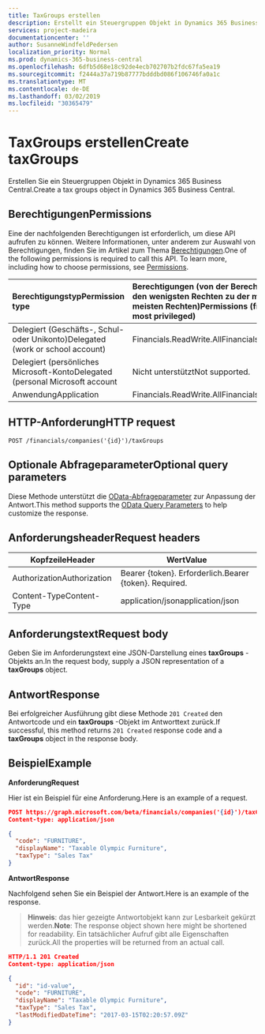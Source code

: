 ```yaml
---
title: TaxGroups erstellen
description: Erstellt ein Steuergruppen Objekt in Dynamics 365 Business Central.
services: project-madeira
documentationcenter: ''
author: SusanneWindfeldPedersen
localization_priority: Normal
ms.prod: dynamics-365-business-central
ms.openlocfilehash: 6dfb5d68e18c92de4ecb702707b2fdc67fa5ea19
ms.sourcegitcommit: f2444a37a719b87777bdddbd086f106746fa0a1c
ms.translationtype: MT
ms.contentlocale: de-DE
ms.lasthandoff: 03/02/2019
ms.locfileid: "30365479"
---
```

# <a name="create-taxgroups"></a><span data-ttu-id="ea4bf-103">TaxGroups erstellen</span><span class="sxs-lookup"><span data-stu-id="ea4bf-103">Create taxGroups</span></span>
<span data-ttu-id="ea4bf-104">Erstellen Sie ein Steuergruppen Objekt in Dynamics 365 Business Central.</span><span class="sxs-lookup"><span data-stu-id="ea4bf-104">Create a tax groups object in Dynamics 365 Business Central.</span></span>

## <a name="permissions"></a><span data-ttu-id="ea4bf-105">Berechtigungen</span><span class="sxs-lookup"><span data-stu-id="ea4bf-105">Permissions</span></span>
<span data-ttu-id="ea4bf-p101">Eine der nachfolgenden Berechtigungen ist erforderlich, um diese API aufrufen zu können. Weitere Informationen, unter anderem zur Auswahl von Berechtigungen, finden Sie im Artikel zum Thema [Berechtigungen](/graph/permissions-reference).</span><span class="sxs-lookup"><span data-stu-id="ea4bf-p101">One of the following permissions is required to call this API. To learn more, including how to choose permissions, see [Permissions](/graph/permissions-reference).</span></span>

|<span data-ttu-id="ea4bf-108">Berechtigungstyp</span><span class="sxs-lookup"><span data-stu-id="ea4bf-108">Permission type</span></span> |<span data-ttu-id="ea4bf-109">Berechtigungen (von der Berechtigung mit den wenigsten Rechten zu der mit den meisten Rechten)</span><span class="sxs-lookup"><span data-stu-id="ea4bf-109">Permissions (from least to most privileged)</span></span>|
|:---------------|:------------------------------------------|
|<span data-ttu-id="ea4bf-110">Delegiert (Geschäfts-, Schul- oder Unikonto)</span><span class="sxs-lookup"><span data-stu-id="ea4bf-110">Delegated (work or school account)</span></span>|<span data-ttu-id="ea4bf-111">Financials.ReadWrite.All</span><span class="sxs-lookup"><span data-stu-id="ea4bf-111">Financials.ReadWrite.All</span></span> |
|<span data-ttu-id="ea4bf-112">Delegiert (persönliches Microsoft-Konto</span><span class="sxs-lookup"><span data-stu-id="ea4bf-112">Delegated (personal Microsoft account</span></span>|<span data-ttu-id="ea4bf-113">Nicht unterstützt</span><span class="sxs-lookup"><span data-stu-id="ea4bf-113">Not supported.</span></span>|
|<span data-ttu-id="ea4bf-114">Anwendung</span><span class="sxs-lookup"><span data-stu-id="ea4bf-114">Application</span></span>|<span data-ttu-id="ea4bf-115">Financials.ReadWrite.All</span><span class="sxs-lookup"><span data-stu-id="ea4bf-115">Financials.ReadWrite.All</span></span>|

## <a name="http-request"></a><span data-ttu-id="ea4bf-116">HTTP-Anforderung</span><span class="sxs-lookup"><span data-stu-id="ea4bf-116">HTTP request</span></span>
```
POST /financials/companies('{id}')/taxGroups
```

## <a name="optional-query-parameters"></a><span data-ttu-id="ea4bf-117">Optionale Abfrageparameter</span><span class="sxs-lookup"><span data-stu-id="ea4bf-117">Optional query parameters</span></span>
<span data-ttu-id="ea4bf-118">Diese Methode unterstützt die [OData-Abfrageparameter](/graph/query-parameters) zur Anpassung der Antwort.</span><span class="sxs-lookup"><span data-stu-id="ea4bf-118">This method supports the [OData Query Parameters](/graph/query-parameters) to help customize the response.</span></span>

## <a name="request-headers"></a><span data-ttu-id="ea4bf-119">Anforderungsheader</span><span class="sxs-lookup"><span data-stu-id="ea4bf-119">Request headers</span></span>

|<span data-ttu-id="ea4bf-120">Kopfzeile</span><span class="sxs-lookup"><span data-stu-id="ea4bf-120">Header</span></span>|<span data-ttu-id="ea4bf-121">Wert</span><span class="sxs-lookup"><span data-stu-id="ea4bf-121">Value</span></span>|
|------|-----|
|<span data-ttu-id="ea4bf-122">Authorization</span><span class="sxs-lookup"><span data-stu-id="ea4bf-122">Authorization</span></span>  |<span data-ttu-id="ea4bf-p102">Bearer {token}. Erforderlich.</span><span class="sxs-lookup"><span data-stu-id="ea4bf-p102">Bearer {token}. Required.</span></span> |
|<span data-ttu-id="ea4bf-125">Content-Type</span><span class="sxs-lookup"><span data-stu-id="ea4bf-125">Content-Type</span></span>  |<span data-ttu-id="ea4bf-126">application/json</span><span class="sxs-lookup"><span data-stu-id="ea4bf-126">application/json</span></span>   |

## <a name="request-body"></a><span data-ttu-id="ea4bf-127">Anforderungstext</span><span class="sxs-lookup"><span data-stu-id="ea4bf-127">Request body</span></span>
<span data-ttu-id="ea4bf-128">Geben Sie im Anforderungstext eine JSON-Darstellung eines **taxGroups** -Objekts an.</span><span class="sxs-lookup"><span data-stu-id="ea4bf-128">In the request body, supply a JSON representation of a **taxGroups** object.</span></span>

## <a name="response"></a><span data-ttu-id="ea4bf-129">Antwort</span><span class="sxs-lookup"><span data-stu-id="ea4bf-129">Response</span></span>
<span data-ttu-id="ea4bf-130">Bei erfolgreicher Ausführung gibt diese Methode ```201 Created``` den Antwortcode und ein **taxGroups** -Objekt im Antworttext zurück.</span><span class="sxs-lookup"><span data-stu-id="ea4bf-130">If successful, this method returns ```201 Created``` response code and a **taxGroups** object in the response body.</span></span>

## <a name="example"></a><span data-ttu-id="ea4bf-131">Beispiel</span><span class="sxs-lookup"><span data-stu-id="ea4bf-131">Example</span></span>

<span data-ttu-id="ea4bf-132">**Anforderung**</span><span class="sxs-lookup"><span data-stu-id="ea4bf-132">**Request**</span></span>

<span data-ttu-id="ea4bf-133">Hier ist ein Beispiel für eine Anforderung.</span><span class="sxs-lookup"><span data-stu-id="ea4bf-133">Here is an example of a request.</span></span>

```json
POST https://graph.microsoft.com/beta/financials/companies('{id}')/taxGroups
Content-type: application/json

{
  "code": "FURNITURE",
  "displayName": "Taxable Olympic Furniture",
  "taxType": "Sales Tax"
}
```

<span data-ttu-id="ea4bf-134">**Antwort**</span><span class="sxs-lookup"><span data-stu-id="ea4bf-134">**Response**</span></span>

<span data-ttu-id="ea4bf-135">Nachfolgend sehen Sie ein Beispiel der Antwort.</span><span class="sxs-lookup"><span data-stu-id="ea4bf-135">Here is an example of the response.</span></span> 

> <span data-ttu-id="ea4bf-136">**Hinweis**: das hier gezeigte Antwortobjekt kann zur Lesbarkeit gekürzt werden.</span><span class="sxs-lookup"><span data-stu-id="ea4bf-136">**Note**: The response object shown here might be shortened for readability.</span></span> <span data-ttu-id="ea4bf-137">Ein tatsächlicher Aufruf gibt alle Eigenschaften zurück.</span><span class="sxs-lookup"><span data-stu-id="ea4bf-137">All the properties will be returned from an actual call.</span></span>

```json
HTTP/1.1 201 Created
Content-type: application/json

{
  "id": "id-value",
  "code": "FURNITURE",
  "displayName": "Taxable Olympic Furniture",
  "taxType": "Sales Tax",
  "lastModifiedDateTime": "2017-03-15T02:20:57.09Z"
}

```
